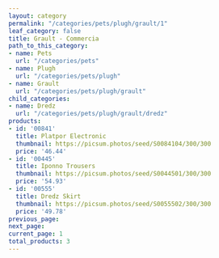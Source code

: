```yaml
---
layout: category
permalink: "/categories/pets/plugh/grault/1"
leaf_category: false
title: Grault - Commercia
path_to_this_category:
- name: Pets
  url: "/categories/pets"
- name: Plugh
  url: "/categories/pets/plugh"
- name: Grault
  url: "/categories/pets/plugh/grault"
child_categories:
- name: Dredz
  url: "/categories/pets/plugh/grault/dredz"
products:
- id: '00841'
  title: Platpor Electronic
  thumbnail: https://picsum.photos/seed/S0084104/300/300
  price: '46.44'
- id: '00445'
  title: Iponno Trousers
  thumbnail: https://picsum.photos/seed/S0044501/300/300
  price: '54.93'
- id: '00555'
  title: Dredz Skirt
  thumbnail: https://picsum.photos/seed/S0055502/300/300
  price: '49.78'
previous_page: 
next_page: 
current_page: 1
total_products: 3
---
```

